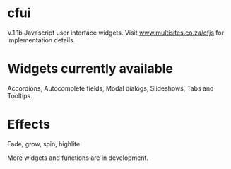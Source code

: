 # cfui
V.1.1b
Javascript user interface widgets. Visit www.multisites.co.za/cfjs for implementation details.

# Widgets currently available
Accordions, Autocomplete fields, Modal dialogs, Slideshows, Tabs and Tooltips.

# Effects
Fade, grow, spin, highlite

More widgets and functions are in development.
